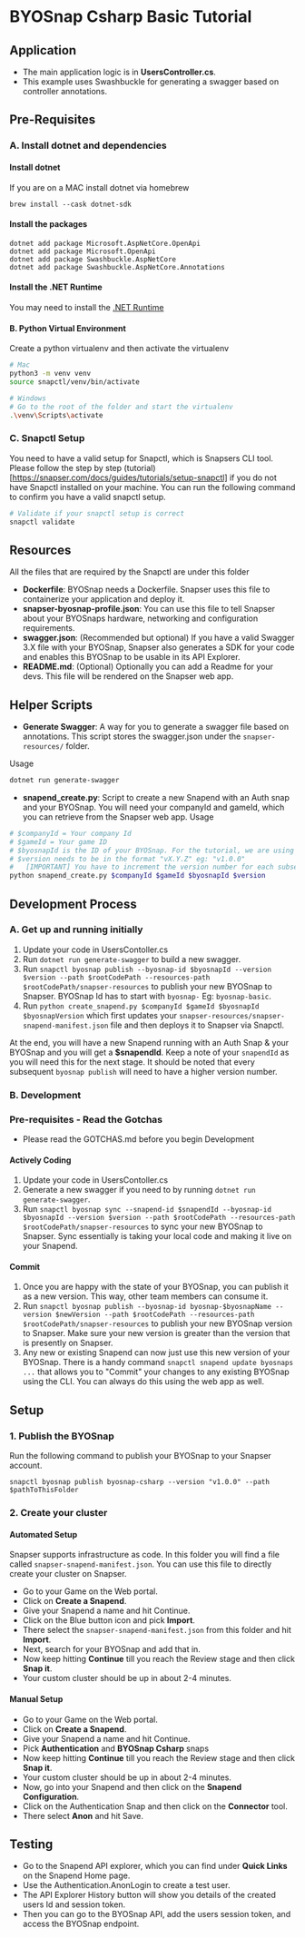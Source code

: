 # BYOSnap Csharp Basic Tutorial

## Application
- The main application logic is in **UsersController.cs**.
- This example uses Swashbuckle for generating a swagger based on controller annotations.


## Pre-Requisites
### A. Install dotnet and dependencies

#### Install dotnet
If you are on a MAC install dotnet via homebrew
```
brew install --cask dotnet-sdk
```

#### Install the packages
```
dotnet add package Microsoft.AspNetCore.OpenApi
dotnet add package Microsoft.OpenApi
dotnet add package Swashbuckle.AspNetCore
dotnet add package Swashbuckle.AspNetCore.Annotations
```

#### Install the .NET Runtime
You may need to install the [.NET Runtime](https://dotnet.microsoft.com/en-us/download/dotnet/8.0)

#### B. Python Virtual Environment
Create a python virtualenv and then activate the virtualenv
```bash
# Mac
python3 -m venv venv
source snapctl/venv/bin/activate
```
```bash
# Windows
# Go to the root of the folder and start the virtualenv
.\venv\Scripts\activate
```

### C. Snapctl Setup
You need to have a valid setup for Snapctl, which is Snapsers CLI tool. Please follow the step by step (tutorial)[https://snapser.com/docs/guides/tutorials/setup-snapctl] if you do not have Snapctl installed on your machine. You can run the following command to confirm you have a valid snapctl setup.

```bash
# Validate if your snapctl setup is correct
snapctl validate
```

## Resources
All the files that are required by the Snapctl are under this folder
- **Dockerfile**: BYOSnap needs a Dockerfile. Snapser uses this file to containerize your application and deploy it.
- **snapser-byosnap-profile.json**: You can use this file to tell Snapser about your BYOSnaps hardware, networking and configuration requirements.
- **swagger.json**: (Recommended but optional) If you have a valid Swagger 3.X file with your BYOSnap, Snapser also
  generates a SDK for your code and enables this BYOSnap to be usable in its API Explorer.
- **README.md**: (Optional) Optionally you can add a Readme for your devs. This file will be rendered on the Snapser web app.

## Helper Scripts
- **Generate Swagger**: A way for you to generate a swagger file based on annotations. This script stores the swagger.json under the `snapser-resources/` folder.

Usage
```bash
dotnet run generate-swagger
```

- **snapend_create.py**: Script to create a new Snapend with an Auth snap and your BYOSnap. You will need your companyId and gameId, which you can retrieve from the Snapser web app.
Usage
```bash
# $companyId = Your company Id
# $gameId = Your game ID
# $byosnapId is the ID of your BYOSnap. For the tutorial, we are using `byosnap-basic`
# $version needs to be in the format "vX.Y.Z" eg: "v1.0.0"
#   [IMPORTANT] You have to increment the version number for each subsequent publish
python snapend_create.py $companyId $gameId $byosnapId $version
```

## Development Process
### A. Get up and running initially
1. Update your code in UsersContoller.cs
2. Run `dotnet run generate-swagger` to build a new swagger.
3. Run `snapctl byosnap publish --byosnap-id $byosnapId --version $version --path $rootCodePath --resources-path $rootCodePath/snapser-resources` to publish your new BYOSnap to Snapser. BYOSnap Id
has to start with `byosnap-` Eg: `byosnap-basic`.
4. Run `python create_snapend.py $companyId $gameId $byosnapId $byosnapVersion` which first updates your `snapser-resources/snapser-snapend-manifest.json` file and then deploys it to Snapser via Snapctl.

At the end, you will have a new Snapend running with an Auth Snap & your BYOSnap and you will
get a **$snapendId**. Keep a note of your `snapendId` as you will need this for the next stage.
It should be noted that every subsequent `byosnap publish` will need to have a higher version number.


### B. Development
### Pre-requisites - Read the Gotchas
- Please read the GOTCHAS.md before you begin Development

#### Actively Coding
1. Update your code in UsersContoller.cs
2. Generate a new swagger if you need to by running `dotnet run generate-swagger`.
3. Run `snapctl byosnap sync --snapend-id $snapendId --byosnap-id $byosnapId --version $version --path $rootCodePath --resources-path $rootCodePath/snapser-resources` to sync your new BYOSnap to Snapser. Sync essentially is taking your local code and making it live on your Snapend.

#### Commit
1. Once you are happy with the state of your BYOSnap, you can publish it as a new version. This way, other team members can consume it.
2. Run `snapctl byosnap publish --byosnap-id byosnap-$byosnapName --version $newVersion --path $rootCodePath --resources-path $rootCodePath/snapser-resources` to publish your new BYOSnap version to Snapser. Make sure your new version is greater than the version that is presently on Snapser.
3. Any new or existing Snapend can now just use this new version of your BYOSnap. There is a handy command `snapctl snapend update byosnaps ...` that allows you to "Commit" your changes to any existing BYOSnap using the CLI. You can always do this using the web app as well.


## Setup
### 1. Publish the BYOSnap
Run the following command to publish your BYOSnap to your Snapser account.
```
snapctl byosnap publish byosnap-csharp --version "v1.0.0" --path $pathToThisFolder
```

### 2. Create your cluster
#### Automated Setup
Snapser supports infrastructure as code. In this folder you will find a file called `snapser-snapend-manifest.json`. You can use this file to directly create your cluster on Snapser.
- Go to your Game on the Web portal.
- Click on **Create a Snapend**.
- Give your Snapend a name and hit Continue.
- Click on the Blue button icon and pick **Import**.
- There select the `snapser-snapend-manifest.json` from this folder and hit **Import**.
- Next, search for your BYOSnap and add that in.
- Now keep hitting **Continue** till you reach the Review stage and then click **Snap it**.
- Your custom cluster should be up in about 2-4 minutes.

#### Manual Setup
- Go to your Game on the Web portal.
- Click on **Create a Snapend**.
- Give your Snapend a name and hit Continue.
- Pick **Authentication** and **BYOSnap Csharp** snaps
- Now keep hitting **Continue** till you reach the Review stage and then click **Snap it**.
- Your custom cluster should be up in about 2-4 minutes.
- Now, go into your Snapend and then click on the **Snapend Configuration**.
- Click on the Authentication Snap and then click on the **Connector** tool.
- There select **Anon** and hit Save.

## Testing
- Go to the Snapend API explorer, which you can find under **Quick Links** on the Snapend Home page.
- Use the Authentication.AnonLogin to create a test user.
- The API Explorer History button will show you details of the created users Id and session token.
- Then you can go to the BYOSnap API, add the users session token, and access the BYOSnap endpoint.
